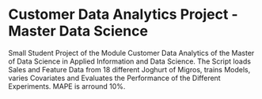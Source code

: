 # Customer Data Analytics Project - Master Data Science

Small Student Project of the Module Customer Data Analytics of the Master of Data Science in Applied Information and Data Science. 
The Script loads Sales and Feature Data from 18 different Joghurt of Migros, trains Models, varies Covariates and Evaluates the Performance of the Different Experiments. 
MAPE is arround 10%.
